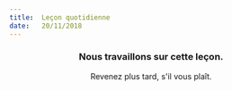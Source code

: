```yaml
---
title:  Leçon quotidienne
date:   20/11/2018
---
```


### <center>Nous travaillons sur cette leçon.</center>
<center>Revenez plus tard, s'il vous plaît.</center>